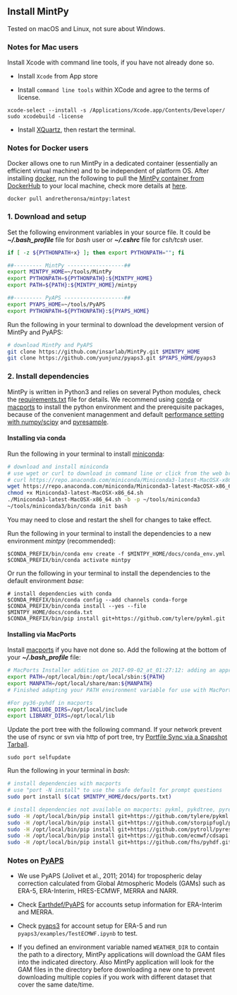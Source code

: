 ## Install MintPy

Tested on macOS and Linux, not sure about Windows.

### Notes for Mac users ###

Install Xcode with command line tools, if you have not already done so.

+ Install `Xcode` from App store

+ Install `command line tools` within XCode and agree to the terms of license.

```
xcode-select --install -s /Applications/Xcode.app/Contents/Developer/
sudo xcodebuild -license
```

+ Install [XQuartz](https://www.xquartz.org), then restart the terminal.

### Notes for Docker users ###

Docker allows one to run MintPy in a dedicated container (essentially an efficient virtual machine) and to be independent of platform OS. After installing [docker](https://docs.docker.com/install/), run the following to pull the [MintPy container from DockerHub](https://hub.docker.com/r/andretheronsa/mintpy) to your local machine, check more details at [here](docker.md).

```
docker pull andretheronsa/mintpy:latest
```

### 1. Download and setup ###

Set the following environment variables in your source file. It could be **_~/.bash_profile_** file for _bash_ user or **_~/.cshrc_** file for _csh/tcsh_ user.

```bash
if [ -z ${PYTHONPATH+x} ]; then export PYTHONPATH=""; fi

##--------- MintPy ------------------##
export MINTPY_HOME=~/tools/MintPy
export PYTHONPATH=${PYTHONPATH}:${MINTPY_HOME}
export PATH=${PATH}:${MINTPY_HOME}/mintpy

##--------- PyAPS -------------------##
export PYAPS_HOME=~/tools/PyAPS
export PYTHONPATH=${PYTHONPATH}:${PYAPS_HOME}
```

Run the following in your terminal to download the development version of MintPy and PyAPS:

```bash
# download MintPy and PyAPS
git clone https://github.com/insarlab/MintPy.git $MINTPY_HOME
git clone https://github.com/yunjunz/pyaps3.git $PYAPS_HOME/pyaps3
```

### 2. Install dependencies ###

MintPy is written in Python3 and relies on several Python modules, check the [requirements.txt](https://github.com/insarlab/MintPy/blob/master/docs/requirements.txt) file for details. We recommend using [conda](https://docs.conda.io/en/latest/miniconda.html) or [macports](https://www.macports.org/install.php) to install the python environment and the prerequisite packages, because of the convenient managenment and default [performance setting with numpy/scipy](http://markus-beuckelmann.de/blog/boosting-numpy-blas.html) and [pyresample](https://pyresample.readthedocs.io/en/latest/installation.html#using-pykdtree).

#### Installing via conda ####

Run the following in your terminal to install [miniconda](https://docs.conda.io/en/latest/miniconda.html):

```bash
# download and install miniconda
# use wget or curl to download in command line or click from the web brower
# curl https://repo.anaconda.com/miniconda/Miniconda3-latest-MacOSX-x86_64.sh -o Miniconda3-latest-MacOSX-x86_64.sh
wget https://repo.anaconda.com/miniconda/Miniconda3-latest-MacOSX-x86_64.sh
chmod +x Miniconda3-latest-MacOSX-x86_64.sh
./Miniconda3-latest-MacOSX-x86_64.sh -b -p ~/tools/miniconda3
~/tools/miniconda3/bin/conda init bash
```

You may need to close and restart the shell for changes to take effect.

Run the following in your terminal to install the dependencies to a new environment _mintpy_ (recommended):

```
$CONDA_PREFIX/bin/conda env create -f $MINTPY_HOME/docs/conda_env.yml
$CONDA_PREFIX/bin/conda activate mintpy
```

Or run the following in your terminal to install the dependencies to the default environment _base_:

```
# install dependencies with conda
$CONDA_PREFIX/bin/conda config --add channels conda-forge
$CONDA_PREFIX/bin/conda install --yes --file $MINTPY_HOME/docs/conda.txt
$CONDA_PREFIX/bin/pip install git+https://github.com/tylere/pykml.git
```

#### Installing via MacPorts ####

Install [macports](https://www.macports.org/install.php) if you have not done so. Add the following at the bottom of your **_~/.bash_profile_** file:

```bash
# MacPorts Installer addition on 2017-09-02_at_01:27:12: adding an appropriate PATH variable for use with MacPorts.
export PATH=/opt/local/bin:/opt/local/sbin:${PATH}
export MANPATH=/opt/local/share/man:${MANPATH}
# Finished adapting your PATH environment variable for use with MacPorts.

#For py36-pyhdf in macports
export INCLUDE_DIRS=/opt/local/include
export LIBRARY_DIRS=/opt/local/lib
```

Update the port tree with the following command. If your network prevent the use of rsync or svn via http of port tree, try [Portfile Sync via a Snapshot Tarball](https://trac.macports.org/wiki/howto/PortTreeTarball).

```
sudo port selfupdate
```

Run the following in your terminal in _bash_:

```bash
# install dependencies with macports
# use "port -N install" to use the safe default for prompt questions
sudo port install $(cat $MINTPY_HOME/docs/ports.txt)

# install dependencies not available on macports: pykml, pykdtree, pyresample, cdsapi, pyhdf
sudo -H /opt/local/bin/pip install git+https://github.com/tylere/pykml.git
sudo -H /opt/local/bin/pip install git+https://github.com/storpipfugl/pykdtree.git
sudo -H /opt/local/bin/pip install git+https://github.com/pytroll/pyresample.git
sudo -H /opt/local/bin/pip install git+https://github.com/ecmwf/cdsapi.git
sudo -H /opt/local/bin/pip install git+https://github.com/fhs/pyhdf.git
```

### Notes on [PyAPS](https://github.com/yunjunz/pyaps3) ###

+ We use PyAPS (Jolivet et al., 2011; 2014) for tropospheric delay correction calculated from Global Atmospheric Models (GAMs) such as ERA-5, ERA-Interim, HRES-ECMWF, MERRA and NARR.

+ Check [Earthdef/PyAPS](http://earthdef.caltech.edu/projects/pyaps/wiki/Main#) for accounts setup information for ERA-Interim and MERRA.

+ Check [pyaps3](https://github.com/yunjunz/pyaps3) for account setup for ERA-5 and run `pyaps3/examples/TestECMWF.ipynb` to test.

+ If you defined an environment variable named `WEATHER_DIR` to contain the path to a
directory, MintPy applications will download the GAM files into the indicated directory. Also MintPy
application will look for the GAM files in the directory before downloading a new one to prevent downloading
multiple copies if you work with different dataset that cover the same date/time.
